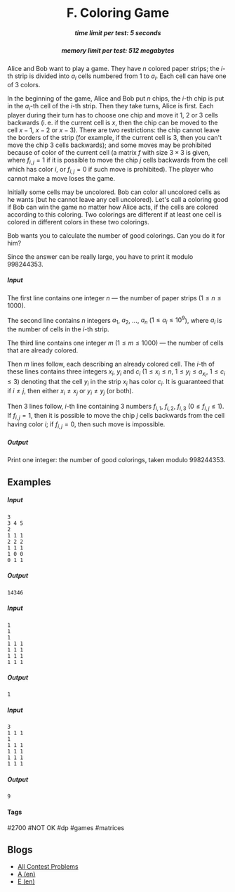 <h1 style='text-align: center;'> F. Coloring Game</h1>

<h5 style='text-align: center;'>time limit per test: 5 seconds</h5>
<h5 style='text-align: center;'>memory limit per test: 512 megabytes</h5>

Alice and Bob want to play a game. They have $n$ colored paper strips; the $i$-th strip is divided into $a_i$ cells numbered from $1$ to $a_i$. Each cell can have one of $3$ colors.

In the beginning of the game, Alice and Bob put $n$ chips, the $i$-th chip is put in the $a_i$-th cell of the $i$-th strip. Then they take turns, Alice is first. Each player during their turn has to choose one chip and move it $1$, $2$ or $3$ cells backwards (i. e. if the current cell is $x$, then the chip can be moved to the cell $x - 1$, $x - 2$ or $x - 3$). There are two restrictions: the chip cannot leave the borders of the strip (for example, if the current cell is $3$, then you can't move the chip $3$ cells backwards); and some moves may be prohibited because of color of the current cell (a matrix $f$ with size $3 \times 3$ is given, where $f_{i, j} = 1$ if it is possible to move the chip $j$ cells backwards from the cell which has color $i$, or $f_{i, j} = 0$ if such move is prohibited). The player who cannot make a move loses the game.

Initially some cells may be uncolored. Bob can color all uncolored cells as he wants (but he cannot leave any cell uncolored). Let's call a coloring good if Bob can win the game no matter how Alice acts, if the cells are colored according to this coloring. Two colorings are different if at least one cell is colored in different colors in these two colorings.

Bob wants you to calculate the number of good colorings. Can you do it for him?

Since the answer can be really large, you have to print it modulo $998244353$.

##### Input

The first line contains one integer $n$ — the number of paper strips ($1 \le n \le 1000$).

The second line contains $n$ integers $a_1$, $a_2$, ..., $a_n$ ($1 \le a_i \le 10^9$), where $a_i$ is the number of cells in the $i$-th strip.

The third line contains one integer $m$ ($1 \le m \le 1000$) — the number of cells that are already colored.

Then $m$ lines follow, each describing an already colored cell. The $i$-th of these lines contains three integers $x_i$, $y_i$ and $c_i$ ($1 \le x_i \le n$, $1 \le y_i \le a_{x_i}$, $1 \le c_i \le 3$) denoting that the cell $y_i$ in the strip $x_i$ has color $c_i$. It is guaranteed that if $i \ne j$, then either $x_i \ne x_j$ or $y_i \ne y_j$ (or both).

Then $3$ lines follow, $i$-th line containing $3$ numbers $f_{i, 1}$, $f_{i, 2}$, $f_{i, 3}$ ($0 \le f_{i, j} \le 1$). If $f_{i, j} = 1$, then it is possible to move the chip $j$ cells backwards from the cell having color $i$; if $f_{i, j} = 0$, then such move is impossible.

##### Output

Print one integer: the number of good colorings, taken modulo $998244353$.

## Examples

##### Input


```text
3
3 4 5
2
1 1 1
2 2 2
1 1 1
1 0 0
0 1 1
```
##### Output


```text
14346
```
##### Input


```text
1
1
1
1 1 1
1 1 1
1 1 1
1 1 1
```
##### Output


```text
1
```
##### Input


```text
3
1 1 1
1
1 1 1
1 1 1
1 1 1
1 1 1
```
##### Output


```text
9
```


#### Tags 

#2700 #NOT OK #dp #games #matrices 

## Blogs
- [All Contest Problems](../Educational_Codeforces_Round_69_(Rated_for_Div._2).md)
- [A (en)](../blogs/A_(en).md)
- [E (en)](../blogs/E_(en).md)
